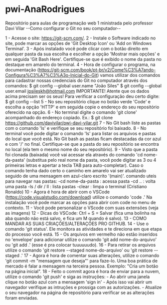 # pwi-AnaRodrigues
Repositório para aulas de programação web 1 ministrada pelo professor Davi Vilar
--Como configurar o Git no seu computador--

1 - Acesse o site: https://git-scm.com/.
2 - Instale o Software indicado no site, pode marcar as opções de 'Git Desktop Icon' ou 'Add on Windows Terminal'.
3 - Após instalado você pode clicar com o botão direito em qualquer pasta da sua escolha e escolher a opção 'Mostrar mais opções' e em seguida 'Git Bash Here'. Certifique-se que é exibido o nome da pasta no destaque em amarelo do terminal.
4 - Hora de configurar o programa, na documentação (https://git-scm.com/book/pt-br/v2/Come%C3%A7ando-Configura%C3%A7%C3%A3o-Inicial-do-Git) vamos utilizar dos comandos para cadastrar nossas credenciais do Git no computador através dos comandos:
	$ git config --global user.name "João Siles"
	$ git config --global user.email jpsileskh@hotmail.com
IMPORTANTE! Atente que os dados acima precisam ser os seus! 
Para verificar a configuração deu certo digite:
	$ git config --list
5 - No seu repositório clique no botão verde 'Code' e escolha a opção 'HTTP' e em seguida copie o endereço do seu repositório oferecido na opção.
6 - No terminal digite o comando 'git clone' acompanhado do endereço copiado. Ex.:
	$ git clone https://github.com/davivilar/pwi-davi-vilar.git
7 - No Git bash liste as pastas com o comando 'ls' e verifique se seu repositório foi baixado.
8 - No terminal você pode digitar o comando 'ls' para listar os arquivos e pastas do local que você está. No Git bash as pastas ficam destacadas da cor azul e com '/' no final. Certifique-se que a pasta do seu repositório se encontra no local (ela tem o mesmo nome do seu repositório).
9 - Visto que a pasta foi clonada (baixada) você vai acessar ela através do comando 'cd nome-da-pasta' (substitua pelo real nome da pasta, você pode digitar as 3 ou 4 primeiras letras e apertar a tecla TAB para auto-completar). Caso o comando tenha dado certo o caminho em amarelo vai ser atualizado seguido de uma mensagem em azul-claro escrito '(main)'.
	comando uteis para navegar nas pastas:
		-cd nome-da-pasta : acessa pasta
		-cd .. : volta uma pasta
		-ls / dir / ll : lista pastas
		-clear : limpa o terminal (Cristiano Ronaldo)
10 - Agora é hora de abrir com o VSCode (https://code.visualstudio.com/download) utilize o comando 'code .' Na instalação você pode marcar as opções para abrir com code no menu de contexto.
11 - Você pode personalizar o VScode com suas extensões (veja as imagens)
12 - Dicas do VSCode: Ctrl + S = Salvar (fica uma bolinha na aba quando não está salvo, e fica um M quando é salvo).
13 - COMO MANDAR AS SUAS CRIAÇÕES/ALTERAÇÕES PRO GITHUB.
14 - Use o comando 'git status'. Ele monitora as atividades e te direciona em que etapa do processo você está.
15 - Os arquivos em vermelho não estão inseridos no 'envelope' para adicionar utilize o comando 'git add nome-do-arquivo' ou 'git add .' (esse é pra colocar tuuuuuudo).
16 - Para retirar os arquivos utilize o comando 'git restore --staged nome-do-arquivo' ou 'git restore --staged .'
17 - Agora é hora de comentar suas alterações, utilize o comando 'git commit -m "mensagem que deseja"' para faze-lo. Uma boa prática de mercado é falar a mensagem na terceira pessoa. Exemplo: "Cria um botão na página inicial".
18 - Feito o commit agora é hora de enviar para a nuvem, utilize o comando 'git push' e siga as instruções:
	- Ao abrir uma janela clique no botão azul com a mensagem 'sign in'
	- Após isso vai abrir um navegador verifique as intruções e prossiga com as autorizações.
	- Atualize o seu navegador na página de repositório para verificar se as alterações foram enviadas. 
